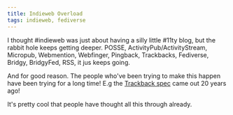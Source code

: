 ```yaml
---
title: Indieweb Overload
tags: indieweb, fediverse
---
```


I thought #indieweb was just about having a silly
little #11ty blog, but the rabbit hole keeps getting deeper.
POSSE, ActivityPub/ActivityStream, Micropub, Webmention, Webfinger,
Pingback, Trackbacks, Fediverse, Bridgy, BridgyFed, RSS, it jus
keeps going.

And for good reason. The people who've been trying
to make this happen have been trying
for a long time! E.g the [Trackback spec][1] came out 20
years ago!

It's pretty cool that people have thought
all this through already.

[1]: https://indieweb.org/Trackback
